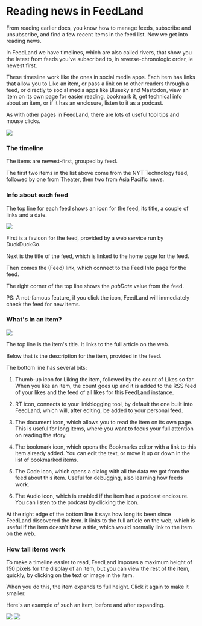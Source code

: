 # Reading news in FeedLand

From reading earlier docs, you know how to manage feeds, subscribe and unsubscribe, and find a few recent items in the feed list. Now we get into reading news.  

In FeedLand we have timelines, which are also called rivers, that show you the latest from feeds you've subscribed to, in reverse-chronologic order, ie newest first.

These timesline work like the ones in social media apps. Each item has links that allow you to Like an item, or pass a link on to other readers through a feed, or directly to social media apps like Bluesky and Mastodon, view an item on its own page for easier reading, bookmark it, get technical info about an item, or if it has an enclosure, listen to it as a podcast. 

As with other pages in FeedLand, there are lots of useful tool tips and mouse clicks. 

<img src="https://imgs.scripting.com/2023/08/02/river1.png">

### The timeline

The items are newest-first, grouped by feed. 

The first two items in the list above come from the NYT Technology feed, followed by one from Theater, then two from Asia Pacific news. 

### Info about each feed

The top line for each feed shows an icon for the feed, its title, a couple of links and a date. 

<img src="https://imgs.scripting.com/2023/08/02/feedTopLine2.png">

First is a favicon for the feed, provided by a web service run by DuckDuckGo.

Next is the title of the feed, which is linked to the home page for the feed. 

Then comes the (Feed) link, which connect to the Feed Info page for the feed. 

The right corner of the top line shows the <i>pubDate</i> value from the feed. 

PS: A not-famous feature, if you click the icon, FeedLand will immediately check the feed for new items. 

### What's in an item?

<img src="https://imgs.scripting.com/2023/08/02/riveritem2.png"> 

The top line is the item's title. It links to the full article on the web.

Below that is the description for the item, provided in the feed.

The bottom line has several bits:

1. Thumb-up icon for Liking the item, followed by the count of Likes so far. When you like an item, the count goes up and it is added to the RSS feed of your likes and the feed of all likes for this FeedLand instance.

2. RT icon, connects to your linkblogging tool, by default the one built into FeedLand, which will, after editing, be added to your personal feed.  

3. The document icon, which allows you to read the item on its own page. This is useful for long items, where you want to focus your full attention on reading the story.  

4. The bookmark icon, which opens the Bookmarks editor with a link to this item already added. You can edit the text, or move it up or down in the list of bookmarked items.

5. The Code icon, which opens a dialog with all the data we got from the feed about this item. Useful for debugging, also learning how feeds work.

6. The Audio icon, which is enabled if the item had a podcast enclosure. You can listen to the podcast by clicking the icon. 

At the right edge of the bottom line it says how long its been since FeedLand discovered the item. It links to the full article on the web, which is useful if the item doesn't have a title, which would normally link to the item on the web. 

### How tall items work

To make a timeline easier to read, FeedLand imposes a maximum height of 150 pixels for the display of an item, but you can view the rest of the item, quickly, by clicking on the text or image in the item.

When you do this, the item expands to full height. Click it again to make it smaller. 

Here's an example of such an item, before and after expanding.

<img src="https://imgs.scripting.com/2023/08/03/beforeExpanding.png">

<img src="https://imgs.scripting.com/2023/08/03/afterExpanding.png">

